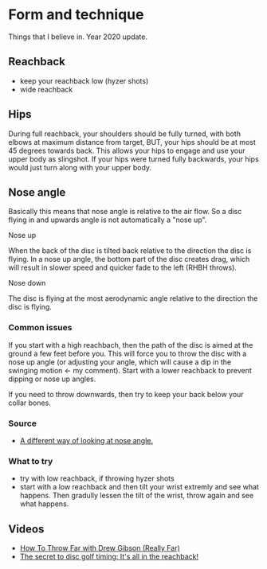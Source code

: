 # Form and technique

Things that I believe in. Year 2020 update.

## Reachback

- keep your reachback low (hyzer shots)
- wide reachback

## Hips

During full reachback, your shoulders should be fully turned, with both elbows at maximum distance from target, BUT, your hips should be at most 45 degrees towards back. This allows your hips to engage and use your upper body as slingshot. If your hips were turned fully backwards, your hips would just turn along with your upper body.

## Nose angle

Basically this means that nose angle is relative to the air flow. So a disc flying in and upwards angle is not automatically a "nose up".

Nose up

When the back of the disc is tilted back relative to the direction the disc is flying. In a nose up angle, the bottom part of the disc creates drag, which will result in slower speed and quicker fade to the left (RHBH throws).

Nose down

The disc is flying at the most aerodynamic angle relative to the direction the disc is flying.

### Common issues

If you start with a high reachbach, then the path of the disc is aimed at the ground a few feet before you. This will force you to throw the disc with a nose up angle (or adjusting your angle, which will cause a dip in the swinging motion <- my comment). Start with a lower reachback to prevent dipping or nose up angles.

If you need to throw downwards, then try to keep your back below your collar bones.

### Source

- [A different way of looking at nose angle.](https://youtu.be/-DE455cUrIU)


### What to try

- try with low reachback, if throwing hyzer shots
- start with a low reachback and then tilt your wrist extremly and see what happens. Then gradully lessen the tilt of the wrist, throw again and see what happens.

## Videos

- [How To Throw Far with Drew Gibson (Really Far)](https://youtu.be/dyhekGmjxjQ)
- [The secret to disc golf timing: It's all in the reachback!](https://youtu.be/8p-d0do3t9s)
